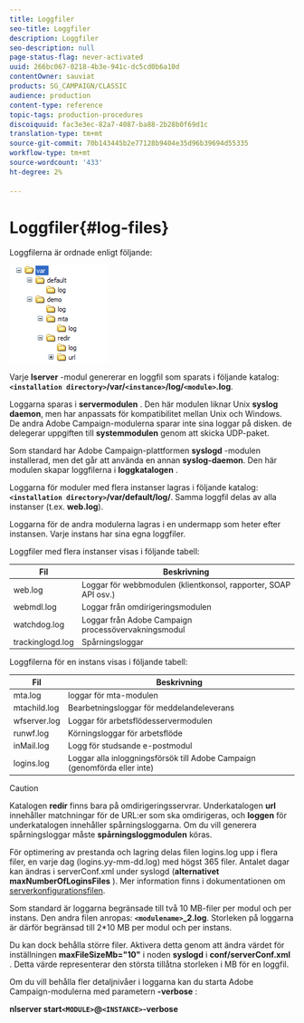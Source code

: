 ```yaml
---
title: Loggfiler
seo-title: Loggfiler
description: Loggfiler
seo-description: null
page-status-flag: never-activated
uuid: 266bc067-0218-4b3e-941c-dc5cd0b6a10d
contentOwner: sauviat
products: SG_CAMPAIGN/CLASSIC
audience: production
content-type: reference
topic-tags: production-procedures
discoiquuid: fac3e3ec-82a7-4087-ba88-2b28b0f69d1c
translation-type: tm+mt
source-git-commit: 70b143445b2e77128b9404e35d96b39694d55335
workflow-type: tm+mt
source-wordcount: '433'
ht-degree: 2%

---
```



# Loggfiler{#log-files}

Loggfilerna är ordnade enligt följande:

![](assets/d_ncs_directory.png)

Varje **lserver** -modul genererar en loggfil som sparats i följande katalog: **`<installation directory>`/var/`<instance>`/log/`<module>`.log**.

Loggarna sparas i **servermodulen** . Den här modulen liknar Unix **syslog daemon**, men har anpassats för kompatibilitet mellan Unix och Windows. De andra Adobe Campaign-modulerna sparar inte sina loggar på disken. de delegerar uppgiften till **systemmodulen** genom att skicka UDP-paket.

Som standard har Adobe Campaign-plattformen **syslogd** -modulen installerad, men det går att använda en annan **syslog-daemon**. Den här modulen skapar loggfilerna i **loggkatalogen** .

Loggarna för moduler med flera instanser lagras i följande katalog: **`<installation directory>`/var/default/log/**. Samma loggfil delas av alla instanser (t.ex. **web.log**).

Loggarna för de andra modulerna lagras i en undermapp som heter efter instansen. Varje instans har sina egna loggfiler.

Loggfiler med flera instanser visas i följande tabell:

| Fil | Beskrivning |
|---|---|
| web.log | Loggar för webbmodulen (klientkonsol, rapporter, SOAP API osv.) |
| webmdl.log | Loggar från omdirigeringsmodulen |
| watchdog.log | Loggar från Adobe Campaign processövervakningsmodul |
| trackinglogd.log | Spårningsloggar |

Loggfilerna för en instans visas i följande tabell:

| Fil | Beskrivning |
|---|---|
| mta.log | loggar för mta-modulen |
| mtachild.log | Bearbetningsloggar för meddelandeleverans |
| wfserver.log | Loggar för arbetsflödesservermodulen |
| runwf.log | Körningsloggar för arbetsflöde |
| inMail.log | Logg för studsande e-postmodul |
| logins.log | Loggar alla inloggningsförsök till Adobe Campaign (genomförda eller inte) |

>[!CAUTION]
>
>Katalogen **redir** finns bara på omdirigeringsservrar. Underkatalogen **url** innehåller matchningar för de URL:er som ska omdirigeras, och **loggen** för underkatalogen innehåller spårningsloggarna. Om du vill generera spårningsloggar måste **spårningsloggmodulen** köras.

För optimering av prestanda och lagring delas filen logins.log upp i flera filer, en varje dag (logins.yy-mm-dd.log) med högst 365 filer. Antalet dagar kan ändras i serverConf.xml under syslogd (**alternativet maxNumberOfLoginsFiles** ). Mer information finns i dokumentationen om [serverkonfigurationsfilen](../../installation/using/the-server-configuration-file.md#syslogd).

Som standard är loggarna begränsade till två 10 MB-filer per modul och per instans. Den andra filen anropas: **`<modulename>`_2.log**. Storleken på loggarna är därför begränsad till 2*10 MB per modul och per instans.

Du kan dock behålla större filer. Aktivera detta genom att ändra värdet för inställningen **maxFileSizeMb=&quot;10&quot;** i noden **syslogd** i **conf/serverConf.xml** . Detta värde representerar den största tillåtna storleken i MB för en loggfil.

Om du vill behålla fler detaljnivåer i loggarna kan du starta Adobe Campaign-modulerna med parametern **-verbose** :

**nlserver start`<MODULE>`@`<INSTANCE>`-verbose**
